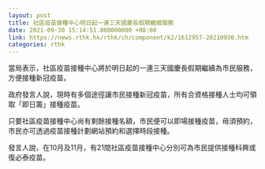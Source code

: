 ```yaml
---
layout: post
title: 社區疫苗接種中心明日起一連三天國慶長假期繼續服務
date: 2021-09-30 15:14:51.000000000 +08:00
link: https://news.rthk.hk/rthk/ch/component/k2/1612957-20210930.htm
categories: rthk
---
```


當局表示，社區疫苗接種中心將於明日起的一連三天國慶長假期繼續為市民服務，方便接種新冠疫苗。
 
政府發言人說，現時有多個途徑讓市民接種新冠疫苗，所有合資格接種人士均可領取「即日籌」接種疫苗。

只要社區疫苗接種中心尚有剩餘接種名額，市民便可以即場接種疫苗，毋須預約，市民亦可透過疫苗接種計劃網站預約和選擇時段接種。

發言人說，在10月及11月，有21間社區疫苗接種中心分別可為市民提供接種科興或復必泰疫苗。
